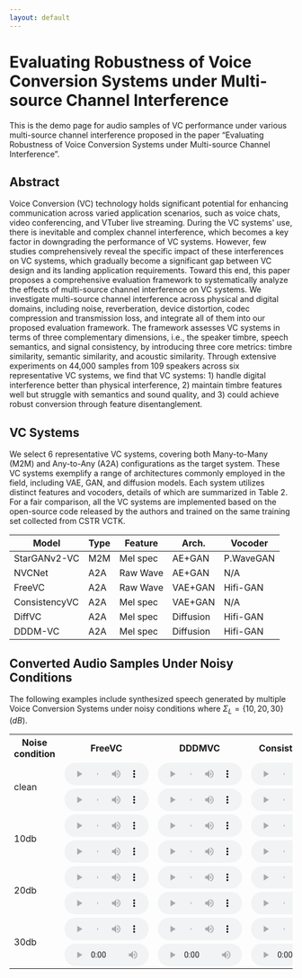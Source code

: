 ```yaml
---
layout: default
---
```


# Evaluating Robustness of Voice Conversion Systems under Multi-source Channel Interference
This is the demo page for audio samples of VC performance under various multi-source channel interference proposed in the paper “Evaluating Robustness of Voice Conversion Systems under Multi-source Channel Interference”.

## Abstract
Voice Conversion (VC) technology holds significant potential for enhancing communication across varied application scenarios, such as voice chats, video conferencing, and VTuber live streaming. During the VC systems' use, there is inevitable and complex channel interference, which becomes a key factor in downgrading the performance of VC systems. However, few studies comprehensively reveal the specific impact of these interferences on VC systems, which gradually become a significant gap between VC design and its landing application requirements. Toward this end, this paper proposes a comprehensive evaluation framework to systematically analyze the effects of multi-source channel interference on VC systems. We investigate multi-source channel interference across physical and digital domains, including noise, reverberation, device distortion, codec compression and transmission loss, and integrate all of them into our proposed evaluation framework. The framework assesses VC systems in terms of three complementary dimensions, i.e., the speaker timbre, speech semantics, and signal consistency, by introducing three core metrics: timbre similarity, semantic similarity, and acoustic similarity.  Through extensive experiments on 44,000 samples from 109 speakers across six representative VC systems, we find that VC systems: 1) handle digital interference better than physical interference, 2) maintain timbre features well but struggle with semantics and sound quality, and 3) could achieve robust conversion through feature disentanglement.

## VC Systems
We select 6 representative VC systems, covering both Many-to-Many (M2M) and Any-to-Any (A2A) configurations as the target system. These VC systems exemplify a range of architectures commonly employed in the field, including VAE, GAN, and diffusion models. Each system utilizes distinct features and vocoders, details of which are summarized in Table 2. For a fair comparison, all the VC systems are implemented based on the open-source code released by the authors and trained on the same training set collected from CSTR VCTK.

| Model         | Type       | Feature       | Arch.   | Vocoder   |
|---------------|---------------|----------------|----------------|----------------|
| StarGANv2-VC       | M2M          | Mel spec            | AE+GAN         | P.WaveGAN         |
| NVCNet        | A2A          | Raw Wave            | AE+GAN            | N/A          |
| FreeVC    | A2A          | Raw Wave             | VAE+GAN            | Hifi-GAN           |
| ConsistencyVC     | A2A          |Mel spec           | VAE+GAN           | N/A           |
| DiffVC     | A2A          |Mel spec           | Diffusion           | Hifi-GAN           |
| DDDM-VC  | A2A     | Mel spec        | Diffusion     | Hifi-GAN     |  



## Converted Audio Samples Under Noisy Conditions
<!-- The following examples include synthesized speech generated using prompt speeches from multiple speakers not included in the training dataset. For each prompt speech, we produced two sets of audios, each containing six clips generated by different TTS systems. Among these, **$\mu$Speaker w/o SD** and **$\mu$Speaker w/ SD** respectively denote the model without self-distillation (where $\sigma=0$) and with self-distillation (where $\sigma=0.8$) applied. -->
The following examples include synthesized speech generated by multiple Voice Conversion Systems under noisy conditions where $\Sigma_L=\{10, 20, 30\}(dB)$.


<table>
  <tr>
    <th>Noise condition</th>
    <th>FreeVC</th>
    <th>DDDMVC</th>
    <th>ConsistencyVC</th>
    <th>StarGANv2-VC</th>
    <th>DiffVC</th>
    <th>NVCNet</th>
  </tr>
  <tr>
    <td rowspan="2"><text>clean</text></td>
    <td><audio controls preload style="width: 150px; height:40px;"><source src="{{ '/assets/audio_eval/freevc/clean.wav'}}" type="audio/mpeg"></audio></td>
    <td><audio controls preload style="width: 150px; height:40px;"><source src="{{ '/assets/audio_eval/dddmvc/clean.wav'}}" type="audio/mpeg"></audio></td>
    <td><audio controls preload style="width: 150px; height:40px;"><source src="{{ '/assets/audio_eval/consistency/clean.wav'}}" type="audio/mpeg"></audio></td>
    <td><audio controls preload style="width: 150px; height:40px;"><source src="{{ '/assets/audio_eval/starganv2/clean.wav'}}" type="audio/mpeg"></audio></td>
    <td><audio controls preload style="width: 150px; height:40px;"><source src="{{ '/assets/audio_eval/diffvc/clean.wav'}}" type="audio/mpeg"></audio></td>
    <td><audio controls preload style="width: 150px; height:40px;"><source src="{{ '/assets/audio_eval/nvcnet/clean.wav'}}" type="audio/mpeg"></audio></td>
  </tr>
    <td><audio controls preload style="width: 150px; height:40px;"><source src="{{ '/assets/audio_eval/freevc/clean2.wav'}}" type="audio/mpeg"></audio></td>
    <td><audio controls preload style="width: 150px; height:40px;"><source src="{{ '/assets/audio_eval/dddmvc/clean2.wav'}}" type="audio/mpeg"></audio></td>
    <td><audio controls preload style="width: 150px; height:40px;"><source src="{{ '/assets/audio_eval/consistency/clean2.wav'}}" type="audio/mpeg"></audio></td>
    <td><audio controls preload style="width: 150px; height:40px;"><source src="{{ '/assets/audio_eval/starganv2/clean2.wav'}}" type="audio/mpeg"></audio></td>
    <td><audio controls preload style="width: 150px; height:40px;"><source src="{{ '/assets/audio_eval/diffvc/clean2.wav'}}" type="audio/mpeg"></audio></td>
    <td><audio controls preload style="width: 150px; height:40px;"><source src="{{ '/assets/audio_eval/nvcnet/clean2.wav'}}" type="audio/mpeg"></audio></td>
  </tr>
  
  <tr>
    <td rowspan="2"><text>10db</text></td>
    <td><audio controls preload style="width: 150px; height:40px;"><source src="{{ '/assets/audio_eval/freevc/real_10db.wav'}}" type="audio/mpeg"></audio></td>
    <td><audio controls preload style="width: 150px; height:40px;"><source src="{{ '/assets/audio_eval/dddmvc/real_10db.wav'}}" type="audio/mpeg"></audio></td>
    <td><audio controls preload style="width: 150px; height:40px;"><source src="{{ '/assets/audio_eval/consistency/real_10db.wav'}}" type="audio/mpeg"></audio></td>
    <td><audio controls preload style="width: 150px; height:40px;"><source src="{{ '/assets/audio_eval/starganv2/real_10db.wav'}}" type="audio/mpeg"></audio></td>
    <td><audio controls preload style="width: 150px; height:40px;"><source src="{{ '/assets/audio_eval/diffvc/real_10db.wav'}}" type="audio/mpeg"></audio></td>
    <td><audio controls preload style="width: 150px; height:40px;"><source src="{{ '/assets/audio_eval/nvcnet/real_10db.wav'}}" type="audio/mpeg"></audio></td>
  </tr>
    <tr>
    <td><audio controls preload style="width: 150px; height:40px;"><source src="{{ '/assets/audio_eval/freevc/real2_10db.wav'}}" type="audio/mpeg"></audio></td>
    <td><audio controls preload style="width: 150px; height:40px;"><source src="{{ '/assets/audio_eval/dddmvc/real2_10db.wav'}}" type="audio/mpeg"></audio></td>
    <td><audio controls preload style="width: 150px; height:40px;"><source src="{{ '/assets/audio_eval/consistency/real2_10db.wav'}}" type="audio/mpeg"></audio></td>
    <td><audio controls preload style="width: 150px; height:40px;"><source src="{{ '/assets/audio_eval/starganv2/real2_10db.wav'}}" type="audio/mpeg"></audio></td>
    <td><audio controls preload style="width: 150px; height:40px;"><source src="{{ '/assets/audio_eval/diffvc/real2_10db.wav'}}" type="audio/mpeg"></audio></td>
    <td><audio controls preload style="width: 150px; height:40px;"><source src="{{ '/assets/audio_eval/nvcnet/real2_10db.wav'}}" type="audio/mpeg"></audio></td>
  </tr>
    <tr>
    <td rowspan="2"><text>20db</text></td>
    <td><audio controls preload style="width: 150px; height:40px;"><source src="{{ '/assets/audio_eval/freevc/real_20db.wav'}}" type="audio/mpeg"></audio></td>
    <td><audio controls preload style="width: 150px; height:40px;"><source src="{{ '/assets/audio_eval/dddmvc/real_20db.wav'}}" type="audio/mpeg"></audio></td>
    <td><audio controls preload style="width: 150px; height:40px;"><source src="{{ '/assets/audio_eval/consistency/real_20db.wav'}}" type="audio/mpeg"></audio></td>
    <td><audio controls preload style="width: 150px; height:40px;"><source src="{{ '/assets/audio_eval/starganv2/real_20db.wav'}}" type="audio/mpeg"></audio></td>
    <td><audio controls preload style="width: 150px; height:40px;"><source src="{{ '/assets/audio_eval/diffvc/real_20db.wav'}}" type="audio/mpeg"></audio></td>
    <td><audio controls preload style="width: 150px; height:40px;"><source src="{{ '/assets/audio_eval/nvcnet/real_20db.wav'}}" type="audio/mpeg"></audio></td>
  </tr>
    <tr>
    <td><audio controls preload style="width: 150px; height:40px;"><source src="{{ '/assets/audio_eval/freevc/real2_20db.wav'}}" type="audio/mpeg"></audio></td>
    <td><audio controls preload style="width: 150px; height:40px;"><source src="{{ '/assets/audio_eval/dddmvc/real2_20db.wav'}}" type="audio/mpeg"></audio></td>
    <td><audio controls preload style="width: 150px; height:40px;"><source src="{{ '/assets/audio_eval/consistency/real2_20db.wav'}}" type="audio/mpeg"></audio></td>
    <td><audio controls preload style="width: 150px; height:40px;"><source src="{{ '/assets/audio_eval/starganv2/real2_20db.wav'}}" type="audio/mpeg"></audio></td>
    <td><audio controls preload style="width: 150px; height:40px;"><source src="{{ '/assets/audio_eval/diffvc/real2_20db.wav'}}" type="audio/mpeg"></audio></td>
    <td><audio controls preload style="width: 150px; height:40px;"><source src="{{ '/assets/audio_eval/nvcnet/real2_20db.wav'}}" type="audio/mpeg"></audio></td>
  </tr>
    <tr>
    <td rowspan="2"><text>30db</text></td>
    <td><audio controls preload style="width: 150px; height:40px;"><source src="{{ '/assets/audio_eval/freevc/real_30db.wav'}}" type="audio/mpeg"></audio></td>
    <td><audio controls preload style="width: 150px; height:40px;"><source src="{{ '/assets/audio_eval/dddmvc/real_30db.wav'}}" type="audio/mpeg"></audio></td>
    <td><audio controls preload style="width: 150px; height:40px;"><source src="{{ '/assets/audio_eval/consistency/real_30db.wav'}}" type="audio/mpeg"></audio></td>
    <td><audio controls preload style="width: 150px; height:40px;"><source src="{{ '/assets/audio_eval/starganv2/real_30db.wav'}}" type="audio/mpeg"></audio></td>
    <td><audio controls preload style="width: 150px; height:40px;"><source src="{{ '/assets/audio_eval/diffvc/real_30db.wav'}}" type="audio/mpeg"></audio></td>
    <td><audio controls preload style="width: 150px; height:40px;"><source src="{{ '/assets/audio_eval/nvcnet/real_30db.wav'}}" type="audio/mpeg"></audio></td>
  </tr>
    <tr>
    <td><audio controls preload style="width: 150px; height:40px;"><source src="{{ '/assets/audio_eval/freevc/real2_30db.wav'}}" type="audio/mpeg"></audio></td>
    <td><audio controls preload style="width: 150px; height:40px;"><source src="{{ '/assets/audio_eval/dddmvc/real2_30db.wav'}}" type="audio/mpeg"></audio></td>
    <td><audio controls preload style="width: 150px; height:40px;"><source src="{{ '/assets/audio_eval/consistency/real2_30db.wav'}}" type="audio/mpeg"></audio></td>
    <td><audio controls preload style="width: 150px; height:40px;"><source src="{{ '/assets/audio_eval/starganv2/real2_30db.wav'}}" type="audio/mpeg"></audio></td>
    <td><audio controls preload style="width: 150px; height:40px;"><source src="{{ '/assets/audio_eval/diffvc/real2_30db.wav'}}" type="audio/mpeg"></audio></td>
    <td><audio controls preload style="width: 150px; height:40px;"><source src="{{ '/assets/audio_eval/nvcnet/real2_30db.wav'}}" type="audio/mpeg"></audio></td>
  </tr>


<!--   
    <tr>
    <td rowspan="2"><audio controls preload style="width: 150px; height:40px;"><source src="{{ '/assets/audio/for_demo/wav_ref/s01_ref.wav'}}" type="audio/mpeg"></audio></td>
    <td><audio controls preload style="width: 150px; height:40px;"><source src="{{ '/assets/audio/for_demo/wav_gen/s01_u00_00.wav'}}" type="audio/mpeg"></audio></td>
    <td><audio controls preload style="width: 150px; height:40px;"><source src="{{ '/assets/audio/for_demo/wav_gen/s01_u00_01.wav'}}" type="audio/mpeg"></audio></td>
    <td><audio controls preload style="width: 150px; height:40px;"><source src="{{ '/assets/audio/for_demo/wav_gen/s01_u00_02.wav'}}" type="audio/mpeg"></audio></td>
    <td><audio controls preload style="width: 150px; height:40px;"><source src="{{ '/assets/audio/for_demo/wav_gen/s01_u00_03.wav'}}" type="audio/mpeg"></audio></td>
    <td><audio controls preload style="width: 150px; height:40px;"><source src="{{ '/assets/audio/for_demo/wav_gen/s01_u00_04.wav'}}" type="audio/mpeg"></audio></td>
    <td><audio controls preload style="width: 150px; height:40px;"><source src="{{ '/assets/audio/for_demo/wav_gen/s01_u00_04.wav'}}" type="audio/mpeg"></audio></td>
  </tr>
    <tr>
    <td><audio controls preload style="width: 150px; height:40px;"><source src="{{ '/assets/audio/for_demo/wav_gen/s01_u01_00.wav'}}" type="audio/mpeg"></audio></td>
    <td><audio controls preload style="width: 150px; height:40px;"><source src="{{ '/assets/audio/for_demo/wav_gen/s01_u01_01.wav'}}" type="audio/mpeg"></audio></td>
    <td><audio controls preload style="width: 150px; height:40px;"><source src="{{ '/assets/audio/for_demo/wav_gen/s01_u01_02.wav'}}" type="audio/mpeg"></audio></td>
    <td><audio controls preload style="width: 150px; height:40px;"><source src="{{ '/assets/audio/for_demo/wav_gen/s01_u01_03.wav'}}" type="audio/mpeg"></audio></td>
    <td><audio controls preload style="width: 150px; height:40px;"><source src="{{ '/assets/audio/for_demo/wav_gen/s01_u01_04.wav'}}" type="audio/mpeg"></audio></td>
    <td><audio controls preload style="width: 150px; height:40px;"><source src="{{ '/assets/audio/for_demo/wav_gen/s01_u01_04.wav'}}" type="audio/mpeg"></audio></td>
  </tr>
    <tr>
    <td rowspan="2"><audio controls preload style="width: 150px; height:40px;"><source src="{{ '/assets/audio/for_demo/wav_ref/s02_ref.wav'}}" type="audio/mpeg"></audio></td>
    <td><audio controls preload style="width: 150px; height:40px;"><source src="{{ '/assets/audio/for_demo/wav_gen/s02_u00_00.wav'}}" type="audio/mpeg"></audio></td>
    <td><audio controls preload style="width: 150px; height:40px;"><source src="{{ '/assets/audio/for_demo/wav_gen/s02_u00_01.wav'}}" type="audio/mpeg"></audio></td>
    <td><audio controls preload style="width: 150px; height:40px;"><source src="{{ '/assets/audio/for_demo/wav_gen/s02_u00_02.wav'}}" type="audio/mpeg"></audio></td>
    <td><audio controls preload style="width: 150px; height:40px;"><source src="{{ '/assets/audio/for_demo/wav_gen/s02_u00_03.wav'}}" type="audio/mpeg"></audio></td>
    <td><audio controls preload style="width: 150px; height:40px;"><source src="{{ '/assets/audio/for_demo/wav_gen/s02_u00_04.wav'}}" type="audio/mpeg"></audio></td>
    <td><audio controls preload style="width: 150px; height:40px;"><source src="{{ '/assets/audio/for_demo/wav_gen/s02_u00_04.wav'}}" type="audio/mpeg"></audio></td>
  </tr>
    <tr>
    <td><audio controls preload style="width: 150px; height:40px;"><source src="{{ '/assets/audio/for_demo/wav_gen/s02_u01_00.wav'}}" type="audio/mpeg"></audio></td>
    <td><audio controls preload style="width: 150px; height:40px;"><source src="{{ '/assets/audio/for_demo/wav_gen/s02_u01_01.wav'}}" type="audio/mpeg"></audio></td>
    <td><audio controls preload style="width: 150px; height:40px;"><source src="{{ '/assets/audio/for_demo/wav_gen/s02_u01_02.wav'}}" type="audio/mpeg"></audio></td>
    <td><audio controls preload style="width: 150px; height:40px;"><source src="{{ '/assets/audio/for_demo/wav_gen/s02_u01_03.wav'}}" type="audio/mpeg"></audio></td>
    <td><audio controls preload style="width: 150px; height:40px;"><source src="{{ '/assets/audio/for_demo/wav_gen/s02_u01_04.wav'}}" type="audio/mpeg"></audio></td>
    <td><audio controls preload style="width: 150px; height:40px;"><source src="{{ '/assets/audio/for_demo/wav_gen/s02_u01_04.wav'}}" type="audio/mpeg"></audio></td>
  </tr>
    <tr>
    <td rowspan="2"><audio controls preload style="width: 150px; height:40px;"><source src="{{ '/assets/audio/for_demo/wav_ref/s03_ref.wav'}}" type="audio/mpeg"></audio></td>
    <td><audio controls preload style="width: 150px; height:40px;"><source src="{{ '/assets/audio/for_demo/wav_gen/s03_u00_00.wav'}}" type="audio/mpeg"></audio></td>
    <td><audio controls preload style="width: 150px; height:40px;"><source src="{{ '/assets/audio/for_demo/wav_gen/s03_u00_01.wav'}}" type="audio/mpeg"></audio></td>
    <td><audio controls preload style="width: 150px; height:40px;"><source src="{{ '/assets/audio/for_demo/wav_gen/s03_u00_02.wav'}}" type="audio/mpeg"></audio></td>
    <td><audio controls preload style="width: 150px; height:40px;"><source src="{{ '/assets/audio/for_demo/wav_gen/s03_u00_03.wav'}}" type="audio/mpeg"></audio></td>
    <td><audio controls preload style="width: 150px; height:40px;"><source src="{{ '/assets/audio/for_demo/wav_gen/s03_u00_04.wav'}}" type="audio/mpeg"></audio></td>
    <td><audio controls preload style="width: 150px; height:40px;"><source src="{{ '/assets/audio/for_demo/wav_gen/s03_u00_04.wav'}}" type="audio/mpeg"></audio></td>
  </tr>
    <tr>
    <td><audio controls preload style="width: 150px; height:40px;"><source src="{{ '/assets/audio/for_demo/wav_gen/s03_u01_00.wav'}}" type="audio/mpeg"></audio></td>
    <td><audio controls preload style="width: 150px; height:40px;"><source src="{{ '/assets/audio/for_demo/wav_gen/s03_u01_01.wav'}}" type="audio/mpeg"></audio></td>
    <td><audio controls preload style="width: 150px; height:40px;"><source src="{{ '/assets/audio/for_demo/wav_gen/s03_u01_02.wav'}}" type="audio/mpeg"></audio></td>
    <td><audio controls preload style="width: 150px; height:40px;"><source src="{{ '/assets/audio/for_demo/wav_gen/s03_u01_03.wav'}}" type="audio/mpeg"></audio></td>
    <td><audio controls preload style="width: 150px; height:40px;"><source src="{{ '/assets/audio/for_demo/wav_gen/s03_u01_04.wav'}}" type="audio/mpeg"></audio></td>
    <td><audio controls preload style="width: 150px; height:40px;"><source src="{{ '/assets/audio/for_demo/wav_gen/s03_u01_04.wav'}}" type="audio/mpeg"></audio></td>
  </tr>
    <tr>
    <td rowspan="2"><audio controls preload style="width: 150px; height:40px;"><source src="{{ '/assets/audio/for_demo/wav_ref/s04_ref.wav'}}" type="audio/mpeg"></audio></td>
    <td><audio controls preload style="width: 150px; height:40px;"><source src="{{ '/assets/audio/for_demo/wav_gen/s04_u00_00.wav'}}" type="audio/mpeg"></audio></td>
    <td><audio controls preload style="width: 150px; height:40px;"><source src="{{ '/assets/audio/for_demo/wav_gen/s04_u00_01.wav'}}" type="audio/mpeg"></audio></td>
    <td><audio controls preload style="width: 150px; height:40px;"><source src="{{ '/assets/audio/for_demo/wav_gen/s04_u00_02.wav'}}" type="audio/mpeg"></audio></td>
    <td><audio controls preload style="width: 150px; height:40px;"><source src="{{ '/assets/audio/for_demo/wav_gen/s04_u00_03.wav'}}" type="audio/mpeg"></audio></td>
    <td><audio controls preload style="width: 150px; height:40px;"><source src="{{ '/assets/audio/for_demo/wav_gen/s04_u00_04.wav'}}" type="audio/mpeg"></audio></td>
    <td><audio controls preload style="width: 150px; height:40px;"><source src="{{ '/assets/audio/for_demo/wav_gen/s04_u00_04.wav'}}" type="audio/mpeg"></audio></td>
  </tr>
    <tr>
    <td><audio controls preload style="width: 150px; height:40px;"><source src="{{ '/assets/audio/for_demo/wav_gen/s04_u01_00.wav'}}" type="audio/mpeg"></audio></td>
    <td><audio controls preload style="width: 150px; height:40px;"><source src="{{ '/assets/audio/for_demo/wav_gen/s04_u01_01.wav'}}" type="audio/mpeg"></audio></td>
    <td><audio controls preload style="width: 150px; height:40px;"><source src="{{ '/assets/audio/for_demo/wav_gen/s04_u01_02.wav'}}" type="audio/mpeg"></audio></td>
    <td><audio controls preload style="width: 150px; height:40px;"><source src="{{ '/assets/audio/for_demo/wav_gen/s04_u01_03.wav'}}" type="audio/mpeg"></audio></td>
    <td><audio controls preload style="width: 150px; height:40px;"><source src="{{ '/assets/audio/for_demo/wav_gen/s04_u01_04.wav'}}" type="audio/mpeg"></audio></td>
    <td><audio controls preload style="width: 150px; height:40px;"><source src="{{ '/assets/audio/for_demo/wav_gen/s04_u01_04.wav'}}" type="audio/mpeg"></audio></td>
  </tr>
    <tr>
    <td rowspan="2"><audio controls preload style="width: 150px; height:40px;"><source src="{{ '/assets/audio/for_demo/wav_ref/s05_ref.wav'}}" type="audio/mpeg"></audio></td>
    <td><audio controls preload style="width: 150px; height:40px;"><source src="{{ '/assets/audio/for_demo/wav_gen/s05_u00_00.wav'}}" type="audio/mpeg"></audio></td>
    <td><audio controls preload style="width: 150px; height:40px;"><source src="{{ '/assets/audio/for_demo/wav_gen/s05_u00_01.wav'}}" type="audio/mpeg"></audio></td>
    <td><audio controls preload style="width: 150px; height:40px;"><source src="{{ '/assets/audio/for_demo/wav_gen/s05_u00_02.wav'}}" type="audio/mpeg"></audio></td>
    <td><audio controls preload style="width: 150px; height:40px;"><source src="{{ '/assets/audio/for_demo/wav_gen/s05_u00_03.wav'}}" type="audio/mpeg"></audio></td>
    <td><audio controls preload style="width: 150px; height:40px;"><source src="{{ '/assets/audio/for_demo/wav_gen/s05_u00_04.wav'}}" type="audio/mpeg"></audio></td>
    <td><audio controls preload style="width: 150px; height:40px;"><source src="{{ '/assets/audio/for_demo/wav_gen/s05_u00_04.wav'}}" type="audio/mpeg"></audio></td>
  </tr>
    <tr>
    <td><audio controls preload style="width: 150px; height:40px;"><source src="{{ '/assets/audio/for_demo/wav_gen/s05_u01_00.wav'}}" type="audio/mpeg"></audio></td>
    <td><audio controls preload style="width: 150px; height:40px;"><source src="{{ '/assets/audio/for_demo/wav_gen/s05_u01_01.wav'}}" type="audio/mpeg"></audio></td>
    <td><audio controls preload style="width: 150px; height:40px;"><source src="{{ '/assets/audio/for_demo/wav_gen/s05_u01_02.wav'}}" type="audio/mpeg"></audio></td>
    <td><audio controls preload style="width: 150px; height:40px;"><source src="{{ '/assets/audio/for_demo/wav_gen/s05_u01_03.wav'}}" type="audio/mpeg"></audio></td>
    <td><audio controls preload style="width: 150px; height:40px;"><source src="{{ '/assets/audio/for_demo/wav_gen/s05_u01_04.wav'}}" type="audio/mpeg"></audio></td>
    <td><audio controls preload style="width: 150px; height:40px;"><source src="{{ '/assets/audio/for_demo/wav_gen/s05_u01_04.wav'}}" type="audio/mpeg"></audio></td>
  </tr>
    <tr>
    <td rowspan="2"><audio controls preload style="width: 150px; height:40px;"><source src="{{ '/assets/audio/for_demo/wav_ref/s06_ref.wav'}}" type="audio/mpeg"></audio></td>
    <td><audio controls preload style="width: 150px; height:40px;"><source src="{{ '/assets/audio/for_demo/wav_gen/s06_u00_00.wav'}}" type="audio/mpeg"></audio></td>
    <td><audio controls preload style="width: 150px; height:40px;"><source src="{{ '/assets/audio/for_demo/wav_gen/s06_u00_01.wav'}}" type="audio/mpeg"></audio></td>
    <td><audio controls preload style="width: 150px; height:40px;"><source src="{{ '/assets/audio/for_demo/wav_gen/s06_u00_02.wav'}}" type="audio/mpeg"></audio></td>
    <td><audio controls preload style="width: 150px; height:40px;"><source src="{{ '/assets/audio/for_demo/wav_gen/s06_u00_03.wav'}}" type="audio/mpeg"></audio></td>
    <td><audio controls preload style="width: 150px; height:40px;"><source src="{{ '/assets/audio/for_demo/wav_gen/s06_u00_04.wav'}}" type="audio/mpeg"></audio></td>
    <td><audio controls preload style="width: 150px; height:40px;"><source src="{{ '/assets/audio/for_demo/wav_gen/s06_u00_04.wav'}}" type="audio/mpeg"></audio></td>
  </tr>
    <tr>
    <td><audio controls preload style="width: 150px; height:40px;"><source src="{{ '/assets/audio/for_demo/wav_gen/s06_u01_00.wav'}}" type="audio/mpeg"></audio></td>
    <td><audio controls preload style="width: 150px; height:40px;"><source src="{{ '/assets/audio/for_demo/wav_gen/s06_u01_01.wav'}}" type="audio/mpeg"></audio></td>
    <td><audio controls preload style="width: 150px; height:40px;"><source src="{{ '/assets/audio/for_demo/wav_gen/s06_u01_02.wav'}}" type="audio/mpeg"></audio></td>
    <td><audio controls preload style="width: 150px; height:40px;"><source src="{{ '/assets/audio/for_demo/wav_gen/s06_u01_03.wav'}}" type="audio/mpeg"></audio></td>
    <td><audio controls preload style="width: 150px; height:40px;"><source src="{{ '/assets/audio/for_demo/wav_gen/s06_u01_04.wav'}}" type="audio/mpeg"></audio></td>
    <td><audio controls preload style="width: 150px; height:40px;"><source src="{{ '/assets/audio/for_demo/wav_gen/s06_u01_04.wav'}}" type="audio/mpeg"></audio></td>
  </tr>
    <tr>
    <td rowspan="2"><audio controls preload style="width: 150px; height:40px;"><source src="{{ '/assets/audio/for_demo/wav_ref/s07_ref.wav'}}" type="audio/mpeg"></audio></td>
    <td><audio controls preload style="width: 150px; height:40px;"><source src="{{ '/assets/audio/for_demo/wav_gen/s07_u00_00.wav'}}" type="audio/mpeg"></audio></td>
    <td><audio controls preload style="width: 150px; height:40px;"><source src="{{ '/assets/audio/for_demo/wav_gen/s07_u00_01.wav'}}" type="audio/mpeg"></audio></td>
    <td><audio controls preload style="width: 150px; height:40px;"><source src="{{ '/assets/audio/for_demo/wav_gen/s07_u00_02.wav'}}" type="audio/mpeg"></audio></td>
    <td><audio controls preload style="width: 150px; height:40px;"><source src="{{ '/assets/audio/for_demo/wav_gen/s07_u00_03.wav'}}" type="audio/mpeg"></audio></td>
    <td><audio controls preload style="width: 150px; height:40px;"><source src="{{ '/assets/audio/for_demo/wav_gen/s07_u00_04.wav'}}" type="audio/mpeg"></audio></td>
    <td><audio controls preload style="width: 150px; height:40px;"><source src="{{ '/assets/audio/for_demo/wav_gen/s07_u00_04.wav'}}" type="audio/mpeg"></audio></td>
  </tr>
    <tr>
    <td><audio controls preload style="width: 150px; height:40px;"><source src="{{ '/assets/audio/for_demo/wav_gen/s07_u01_00.wav'}}" type="audio/mpeg"></audio></td>
    <td><audio controls preload style="width: 150px; height:40px;"><source src="{{ '/assets/audio/for_demo/wav_gen/s07_u01_01.wav'}}" type="audio/mpeg"></audio></td>
    <td><audio controls preload style="width: 150px; height:40px;"><source src="{{ '/assets/audio/for_demo/wav_gen/s07_u01_02.wav'}}" type="audio/mpeg"></audio></td>
    <td><audio controls preload style="width: 150px; height:40px;"><source src="{{ '/assets/audio/for_demo/wav_gen/s07_u01_03.wav'}}" type="audio/mpeg"></audio></td>
    <td><audio controls preload style="width: 150px; height:40px;"><source src="{{ '/assets/audio/for_demo/wav_gen/s07_u01_04.wav'}}" type="audio/mpeg"></audio></td>
    <td><audio controls preload style="width: 150px; height:40px;"><source src="{{ '/assets/audio/for_demo/wav_gen/s07_u01_04.wav'}}" type="audio/mpeg"></audio></td>
  </tr>
    <tr>
    <td rowspan="2"><audio controls preload style="width: 150px; height:40px;"><source src="{{ '/assets/audio/for_demo/wav_ref/s08_ref.wav'}}" type="audio/mpeg"></audio></td>
    <td><audio controls preload style="width: 150px; height:40px;"><source src="{{ '/assets/audio/for_demo/wav_gen/s08_u00_00.wav'}}" type="audio/mpeg"></audio></td>
    <td><audio controls preload style="width: 150px; height:40px;"><source src="{{ '/assets/audio/for_demo/wav_gen/s08_u00_01.wav'}}" type="audio/mpeg"></audio></td>
    <td><audio controls preload style="width: 150px; height:40px;"><source src="{{ '/assets/audio/for_demo/wav_gen/s08_u00_02.wav'}}" type="audio/mpeg"></audio></td>
    <td><audio controls preload style="width: 150px; height:40px;"><source src="{{ '/assets/audio/for_demo/wav_gen/s08_u00_03.wav'}}" type="audio/mpeg"></audio></td>
    <td><audio controls preload style="width: 150px; height:40px;"><source src="{{ '/assets/audio/for_demo/wav_gen/s08_u00_04.wav'}}" type="audio/mpeg"></audio></td>
    <td><audio controls preload style="width: 150px; height:40px;"><source src="{{ '/assets/audio/for_demo/wav_gen/s08_u00_04.wav'}}" type="audio/mpeg"></audio></td>
  </tr>
    <tr>
    <td><audio controls preload style="width: 150px; height:40px;"><source src="{{ '/assets/audio/for_demo/wav_gen/s08_u01_00.wav'}}" type="audio/mpeg"></audio></td>
    <td><audio controls preload style="width: 150px; height:40px;"><source src="{{ '/assets/audio/for_demo/wav_gen/s08_u01_01.wav'}}" type="audio/mpeg"></audio></td>
    <td><audio controls preload style="width: 150px; height:40px;"><source src="{{ '/assets/audio/for_demo/wav_gen/s08_u01_02.wav'}}" type="audio/mpeg"></audio></td>
    <td><audio controls preload style="width: 150px; height:40px;"><source src="{{ '/assets/audio/for_demo/wav_gen/s08_u01_03.wav'}}" type="audio/mpeg"></audio></td>
    <td><audio controls preload style="width: 150px; height:40px;"><source src="{{ '/assets/audio/for_demo/wav_gen/s08_u01_04.wav'}}" type="audio/mpeg"></audio></td>
    <td><audio controls preload style="width: 150px; height:40px;"><source src="{{ '/assets/audio/for_demo/wav_gen/s08_u01_04.wav'}}" type="audio/mpeg"></audio></td>
  </tr>
    <tr>
    <td rowspan="2"><audio controls preload style="width: 150px; height:40px;"><source src="{{ '/assets/audio/for_demo/wav_ref/s09_ref.wav'}}" type="audio/mpeg"></audio></td>
    <td><audio controls preload style="width: 150px; height:40px;"><source src="{{ '/assets/audio/for_demo/wav_gen/s09_u00_00.wav'}}" type="audio/mpeg"></audio></td>
    <td><audio controls preload style="width: 150px; height:40px;"><source src="{{ '/assets/audio/for_demo/wav_gen/s09_u00_01.wav'}}" type="audio/mpeg"></audio></td>
    <td><audio controls preload style="width: 150px; height:40px;"><source src="{{ '/assets/audio/for_demo/wav_gen/s09_u00_02.wav'}}" type="audio/mpeg"></audio></td>
    <td><audio controls preload style="width: 150px; height:40px;"><source src="{{ '/assets/audio/for_demo/wav_gen/s09_u00_03.wav'}}" type="audio/mpeg"></audio></td>
    <td><audio controls preload style="width: 150px; height:40px;"><source src="{{ '/assets/audio/for_demo/wav_gen/s09_u00_04.wav'}}" type="audio/mpeg"></audio></td>
    <td><audio controls preload style="width: 150px; height:40px;"><source src="{{ '/assets/audio/for_demo/wav_gen/s09_u00_04.wav'}}" type="audio/mpeg"></audio></td>
  </tr>
    <tr>
    <td><audio controls preload style="width: 150px; height:40px;"><source src="{{ '/assets/audio/for_demo/wav_gen/s09_u01_00.wav'}}" type="audio/mpeg"></audio></td>
    <td><audio controls preload style="width: 150px; height:40px;"><source src="{{ '/assets/audio/for_demo/wav_gen/s09_u01_01.wav'}}" type="audio/mpeg"></audio></td>
    <td><audio controls preload style="width: 150px; height:40px;"><source src="{{ '/assets/audio/for_demo/wav_gen/s09_u01_02.wav'}}" type="audio/mpeg"></audio></td>
    <td><audio controls preload style="width: 150px; height:40px;"><source src="{{ '/assets/audio/for_demo/wav_gen/s09_u01_03.wav'}}" type="audio/mpeg"></audio></td>
    <td><audio controls preload style="width: 150px; height:40px;"><source src="{{ '/assets/audio/for_demo/wav_gen/s09_u01_04.wav'}}" type="audio/mpeg"></audio></td>
    <td><audio controls preload style="width: 150px; height:40px;"><source src="{{ '/assets/audio/for_demo/wav_gen/s09_u01_04.wav'}}" type="audio/mpeg"></audio></td>
  </tr> -->
